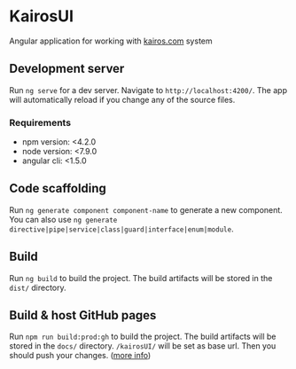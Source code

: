 # KairosUI

Angular application for working with [kairos.com](https://www.kairos.com/) system

## Development server

Run `ng serve` for a dev server. Navigate to `http://localhost:4200/`. The app will automatically reload if you change any of the source files.

### Requirements

* npm version: <4.2.0
* node version: <7.9.0
* angular cli: <1.5.0

## Code scaffolding

Run `ng generate component component-name` to generate a new component. You can also use `ng generate directive|pipe|service|class|guard|interface|enum|module`.

## Build

Run `ng build` to build the project. The build artifacts will be stored in the `dist/` directory.

## Build & host GitHub pages

Run `npm run build:prod:gh` to build the project. The build artifacts will be stored in the `docs/` directory. `/kairosUI/` will be set as base url. Then you should push your changes. ([more info](https://github.com/angular/angular-cli/wiki/stories-github-pages))

